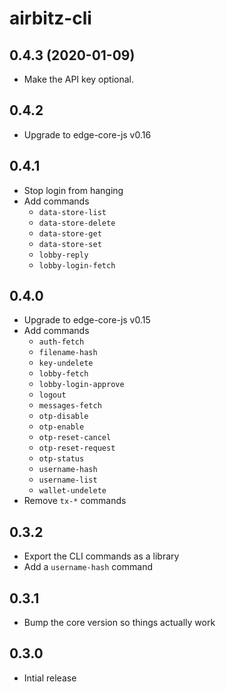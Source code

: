 # airbitz-cli

## 0.4.3 (2020-01-09)

- Make the API key optional.

## 0.4.2

- Upgrade to edge-core-js v0.16

## 0.4.1

- Stop login from hanging
- Add commands
  - `data-store-list`
  - `data-store-delete`
  - `data-store-get`
  - `data-store-set`
  - `lobby-reply`
  - `lobby-login-fetch`

## 0.4.0

- Upgrade to edge-core-js v0.15
- Add commands
  - `auth-fetch`
  - `filename-hash`
  - `key-undelete`
  - `lobby-fetch`
  - `lobby-login-approve`
  - `logout`
  - `messages-fetch`
  - `otp-disable`
  - `otp-enable`
  - `otp-reset-cancel`
  - `otp-reset-request`
  - `otp-status`
  - `username-hash`
  - `username-list`
  - `wallet-undelete`
- Remove `tx-*` commands

## 0.3.2

- Export the CLI commands as a library
- Add a `username-hash` command

## 0.3.1

- Bump the core version so things actually work

## 0.3.0

- Intial release
